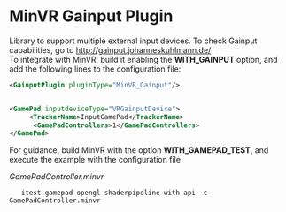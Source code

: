 # MinVR Gainput Plugin

Library to support multiple external input devices. To check Gainput capabilities, go to http://gainput.johanneskuhlmann.de/
<br/>
To integrate with MinVR, build it enabling the **WITH_GAINPUT** option, and  add the following lines to the configuration file:

```xml
<GainputPlugin pluginType="MinVR_Gainput"/>	


<GamePad inputdeviceType="VRGainputDevice">
     <TrackerName>InputGamePad</TrackerName>
      <GamePadControllers>1</GamePadControllers>
</GamePad>
```



For guidance, build MinVR with the option **WITH_GAMEPAD_TEST**, and execute the example with the configuration file 

*GamePadController.minvr*

```   
   itest-gamepad-opengl-shaderpipeline-with-api -c GamePadController.minvr
```
